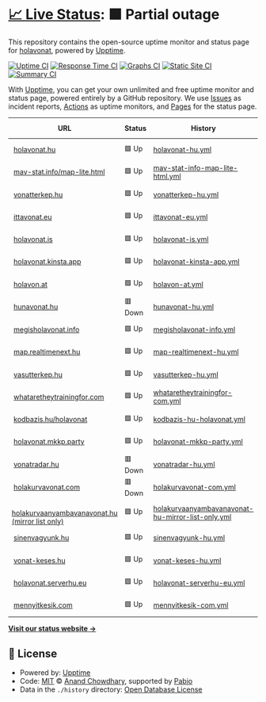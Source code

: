 # [📈 Live Status](https://demo.upptime.js.org): <!--live status--> **🟧 Partial outage**

This repository contains the open-source uptime monitor and status page for [holavonat](https://demo.upptime.js.org), powered by [Upptime](https://github.com/upptime/upptime).

[![Uptime CI](https://github.com/holavonat/instances/workflows/Uptime%20CI/badge.svg)](https://github.com/holavonat/instances/actions?query=workflow%3A%22Uptime+CI%22)
[![Response Time CI](https://github.com/holavonat/instances/workflows/Response%20Time%20CI/badge.svg)](https://github.com/holavonat/instances/actions?query=workflow%3A%22Response+Time+CI%22)
[![Graphs CI](https://github.com/holavonat/instances/workflows/Graphs%20CI/badge.svg)](https://github.com/holavonat/instances/actions?query=workflow%3A%22Graphs+CI%22)
[![Static Site CI](https://github.com/holavonat/instances/workflows/Static%20Site%20CI/badge.svg)](https://github.com/holavonat/instances/actions?query=workflow%3A%22Static+Site+CI%22)
[![Summary CI](https://github.com/holavonat/instances/workflows/Summary%20CI/badge.svg)](https://github.com/holavonat/instances/actions?query=workflow%3A%22Summary+CI%22)

With [Upptime](https://upptime.js.org), you can get your own unlimited and free uptime monitor and status page, powered entirely by a GitHub repository. We use [Issues](https://github.com/holavonat/instances/issues) as incident reports, [Actions](https://github.com/holavonat/instances/actions) as uptime monitors, and [Pages](https://demo.upptime.js.org) for the status page.

<!--start: status pages-->
<!-- This summary is generated by Upptime (https://github.com/upptime/upptime) -->
<!-- Do not edit this manually, your changes will be overwritten -->
<!-- prettier-ignore -->
| URL | Status | History | Response Time | Uptime |
| --- | ------ | ------- | ------------- | ------ |
| <img alt="" src="https://icons.duckduckgo.com/ip3/holavonat.hu.ico" height="13"> [holavonat.hu](https://holavonat.hu/) | 🟩 Up | [holavonat-hu.yml](https://github.com/holavonat/instances/commits/HEAD/history/holavonat-hu.yml) | <details><summary><img alt="Response time graph" src="./graphs/holavonat-hu/response-time-week.png" height="20"> 338ms</summary><br><a href="https://holavonat.github.io/history/holavonat-hu"><img alt="Response time 310" src="https://img.shields.io/endpoint?url=https%3A%2F%2Fraw.githubusercontent.com%2Fholavonat%2Finstances%2FHEAD%2Fapi%2Fholavonat-hu%2Fresponse-time.json"></a><br><a href="https://holavonat.github.io/history/holavonat-hu"><img alt="24-hour response time 644" src="https://img.shields.io/endpoint?url=https%3A%2F%2Fraw.githubusercontent.com%2Fholavonat%2Finstances%2FHEAD%2Fapi%2Fholavonat-hu%2Fresponse-time-day.json"></a><br><a href="https://holavonat.github.io/history/holavonat-hu"><img alt="7-day response time 338" src="https://img.shields.io/endpoint?url=https%3A%2F%2Fraw.githubusercontent.com%2Fholavonat%2Finstances%2FHEAD%2Fapi%2Fholavonat-hu%2Fresponse-time-week.json"></a><br><a href="https://holavonat.github.io/history/holavonat-hu"><img alt="30-day response time 312" src="https://img.shields.io/endpoint?url=https%3A%2F%2Fraw.githubusercontent.com%2Fholavonat%2Finstances%2FHEAD%2Fapi%2Fholavonat-hu%2Fresponse-time-month.json"></a><br><a href="https://holavonat.github.io/history/holavonat-hu"><img alt="1-year response time 310" src="https://img.shields.io/endpoint?url=https%3A%2F%2Fraw.githubusercontent.com%2Fholavonat%2Finstances%2FHEAD%2Fapi%2Fholavonat-hu%2Fresponse-time-year.json"></a></details> | <details><summary><a href="https://holavonat.github.io/history/holavonat-hu">100.00%</a></summary><a href="https://holavonat.github.io/history/holavonat-hu"><img alt="All-time uptime 99.99%" src="https://img.shields.io/endpoint?url=https%3A%2F%2Fraw.githubusercontent.com%2Fholavonat%2Finstances%2FHEAD%2Fapi%2Fholavonat-hu%2Fuptime.json"></a><br><a href="https://holavonat.github.io/history/holavonat-hu"><img alt="24-hour uptime 100.00%" src="https://img.shields.io/endpoint?url=https%3A%2F%2Fraw.githubusercontent.com%2Fholavonat%2Finstances%2FHEAD%2Fapi%2Fholavonat-hu%2Fuptime-day.json"></a><br><a href="https://holavonat.github.io/history/holavonat-hu"><img alt="7-day uptime 100.00%" src="https://img.shields.io/endpoint?url=https%3A%2F%2Fraw.githubusercontent.com%2Fholavonat%2Finstances%2FHEAD%2Fapi%2Fholavonat-hu%2Fuptime-week.json"></a><br><a href="https://holavonat.github.io/history/holavonat-hu"><img alt="30-day uptime 100.00%" src="https://img.shields.io/endpoint?url=https%3A%2F%2Fraw.githubusercontent.com%2Fholavonat%2Finstances%2FHEAD%2Fapi%2Fholavonat-hu%2Fuptime-month.json"></a><br><a href="https://holavonat.github.io/history/holavonat-hu"><img alt="1-year uptime 99.99%" src="https://img.shields.io/endpoint?url=https%3A%2F%2Fraw.githubusercontent.com%2Fholavonat%2Finstances%2FHEAD%2Fapi%2Fholavonat-hu%2Fuptime-year.json"></a></details>
| <img alt="" src="https://icons.duckduckgo.com/ip3/mav-stat.info.ico" height="13"> [mav-stat.info/map-lite.html](https://mav-stat.info/map-lite.html) | 🟩 Up | [mav-stat-info-map-lite-html.yml](https://github.com/holavonat/instances/commits/HEAD/history/mav-stat-info-map-lite-html.yml) | <details><summary><img alt="Response time graph" src="./graphs/mav-stat-info-map-lite-html/response-time-week.png" height="20"> 889ms</summary><br><a href="https://holavonat.github.io/history/mav-stat-info-map-lite-html"><img alt="Response time 821" src="https://img.shields.io/endpoint?url=https%3A%2F%2Fraw.githubusercontent.com%2Fholavonat%2Finstances%2FHEAD%2Fapi%2Fmav-stat-info-map-lite-html%2Fresponse-time.json"></a><br><a href="https://holavonat.github.io/history/mav-stat-info-map-lite-html"><img alt="24-hour response time 1049" src="https://img.shields.io/endpoint?url=https%3A%2F%2Fraw.githubusercontent.com%2Fholavonat%2Finstances%2FHEAD%2Fapi%2Fmav-stat-info-map-lite-html%2Fresponse-time-day.json"></a><br><a href="https://holavonat.github.io/history/mav-stat-info-map-lite-html"><img alt="7-day response time 889" src="https://img.shields.io/endpoint?url=https%3A%2F%2Fraw.githubusercontent.com%2Fholavonat%2Finstances%2FHEAD%2Fapi%2Fmav-stat-info-map-lite-html%2Fresponse-time-week.json"></a><br><a href="https://holavonat.github.io/history/mav-stat-info-map-lite-html"><img alt="30-day response time 1110" src="https://img.shields.io/endpoint?url=https%3A%2F%2Fraw.githubusercontent.com%2Fholavonat%2Finstances%2FHEAD%2Fapi%2Fmav-stat-info-map-lite-html%2Fresponse-time-month.json"></a><br><a href="https://holavonat.github.io/history/mav-stat-info-map-lite-html"><img alt="1-year response time 821" src="https://img.shields.io/endpoint?url=https%3A%2F%2Fraw.githubusercontent.com%2Fholavonat%2Finstances%2FHEAD%2Fapi%2Fmav-stat-info-map-lite-html%2Fresponse-time-year.json"></a></details> | <details><summary><a href="https://holavonat.github.io/history/mav-stat-info-map-lite-html">100.00%</a></summary><a href="https://holavonat.github.io/history/mav-stat-info-map-lite-html"><img alt="All-time uptime 99.91%" src="https://img.shields.io/endpoint?url=https%3A%2F%2Fraw.githubusercontent.com%2Fholavonat%2Finstances%2FHEAD%2Fapi%2Fmav-stat-info-map-lite-html%2Fuptime.json"></a><br><a href="https://holavonat.github.io/history/mav-stat-info-map-lite-html"><img alt="24-hour uptime 100.00%" src="https://img.shields.io/endpoint?url=https%3A%2F%2Fraw.githubusercontent.com%2Fholavonat%2Finstances%2FHEAD%2Fapi%2Fmav-stat-info-map-lite-html%2Fuptime-day.json"></a><br><a href="https://holavonat.github.io/history/mav-stat-info-map-lite-html"><img alt="7-day uptime 100.00%" src="https://img.shields.io/endpoint?url=https%3A%2F%2Fraw.githubusercontent.com%2Fholavonat%2Finstances%2FHEAD%2Fapi%2Fmav-stat-info-map-lite-html%2Fuptime-week.json"></a><br><a href="https://holavonat.github.io/history/mav-stat-info-map-lite-html"><img alt="30-day uptime 100.00%" src="https://img.shields.io/endpoint?url=https%3A%2F%2Fraw.githubusercontent.com%2Fholavonat%2Finstances%2FHEAD%2Fapi%2Fmav-stat-info-map-lite-html%2Fuptime-month.json"></a><br><a href="https://holavonat.github.io/history/mav-stat-info-map-lite-html"><img alt="1-year uptime 99.91%" src="https://img.shields.io/endpoint?url=https%3A%2F%2Fraw.githubusercontent.com%2Fholavonat%2Finstances%2FHEAD%2Fapi%2Fmav-stat-info-map-lite-html%2Fuptime-year.json"></a></details>
| <img alt="" src="https://icons.duckduckgo.com/ip3/vonatterkep.hu.ico" height="13"> [vonatterkep.hu](https://vonatterkep.hu) | 🟩 Up | [vonatterkep-hu.yml](https://github.com/holavonat/instances/commits/HEAD/history/vonatterkep-hu.yml) | <details><summary><img alt="Response time graph" src="./graphs/vonatterkep-hu/response-time-week.png" height="20"> 318ms</summary><br><a href="https://holavonat.github.io/history/vonatterkep-hu"><img alt="Response time 323" src="https://img.shields.io/endpoint?url=https%3A%2F%2Fraw.githubusercontent.com%2Fholavonat%2Finstances%2FHEAD%2Fapi%2Fvonatterkep-hu%2Fresponse-time.json"></a><br><a href="https://holavonat.github.io/history/vonatterkep-hu"><img alt="24-hour response time 477" src="https://img.shields.io/endpoint?url=https%3A%2F%2Fraw.githubusercontent.com%2Fholavonat%2Finstances%2FHEAD%2Fapi%2Fvonatterkep-hu%2Fresponse-time-day.json"></a><br><a href="https://holavonat.github.io/history/vonatterkep-hu"><img alt="7-day response time 318" src="https://img.shields.io/endpoint?url=https%3A%2F%2Fraw.githubusercontent.com%2Fholavonat%2Finstances%2FHEAD%2Fapi%2Fvonatterkep-hu%2Fresponse-time-week.json"></a><br><a href="https://holavonat.github.io/history/vonatterkep-hu"><img alt="30-day response time 287" src="https://img.shields.io/endpoint?url=https%3A%2F%2Fraw.githubusercontent.com%2Fholavonat%2Finstances%2FHEAD%2Fapi%2Fvonatterkep-hu%2Fresponse-time-month.json"></a><br><a href="https://holavonat.github.io/history/vonatterkep-hu"><img alt="1-year response time 323" src="https://img.shields.io/endpoint?url=https%3A%2F%2Fraw.githubusercontent.com%2Fholavonat%2Finstances%2FHEAD%2Fapi%2Fvonatterkep-hu%2Fresponse-time-year.json"></a></details> | <details><summary><a href="https://holavonat.github.io/history/vonatterkep-hu">100.00%</a></summary><a href="https://holavonat.github.io/history/vonatterkep-hu"><img alt="All-time uptime 100.00%" src="https://img.shields.io/endpoint?url=https%3A%2F%2Fraw.githubusercontent.com%2Fholavonat%2Finstances%2FHEAD%2Fapi%2Fvonatterkep-hu%2Fuptime.json"></a><br><a href="https://holavonat.github.io/history/vonatterkep-hu"><img alt="24-hour uptime 100.00%" src="https://img.shields.io/endpoint?url=https%3A%2F%2Fraw.githubusercontent.com%2Fholavonat%2Finstances%2FHEAD%2Fapi%2Fvonatterkep-hu%2Fuptime-day.json"></a><br><a href="https://holavonat.github.io/history/vonatterkep-hu"><img alt="7-day uptime 100.00%" src="https://img.shields.io/endpoint?url=https%3A%2F%2Fraw.githubusercontent.com%2Fholavonat%2Finstances%2FHEAD%2Fapi%2Fvonatterkep-hu%2Fuptime-week.json"></a><br><a href="https://holavonat.github.io/history/vonatterkep-hu"><img alt="30-day uptime 100.00%" src="https://img.shields.io/endpoint?url=https%3A%2F%2Fraw.githubusercontent.com%2Fholavonat%2Finstances%2FHEAD%2Fapi%2Fvonatterkep-hu%2Fuptime-month.json"></a><br><a href="https://holavonat.github.io/history/vonatterkep-hu"><img alt="1-year uptime 100.00%" src="https://img.shields.io/endpoint?url=https%3A%2F%2Fraw.githubusercontent.com%2Fholavonat%2Finstances%2FHEAD%2Fapi%2Fvonatterkep-hu%2Fuptime-year.json"></a></details>
| <img alt="" src="https://icons.duckduckgo.com/ip3/ittavonat.eu.ico" height="13"> [ittavonat.eu](https://ittavonat.eu) | 🟩 Up | [ittavonat-eu.yml](https://github.com/holavonat/instances/commits/HEAD/history/ittavonat-eu.yml) | <details><summary><img alt="Response time graph" src="./graphs/ittavonat-eu/response-time-week.png" height="20"> 316ms</summary><br><a href="https://holavonat.github.io/history/ittavonat-eu"><img alt="Response time 195" src="https://img.shields.io/endpoint?url=https%3A%2F%2Fraw.githubusercontent.com%2Fholavonat%2Finstances%2FHEAD%2Fapi%2Fittavonat-eu%2Fresponse-time.json"></a><br><a href="https://holavonat.github.io/history/ittavonat-eu"><img alt="24-hour response time 330" src="https://img.shields.io/endpoint?url=https%3A%2F%2Fraw.githubusercontent.com%2Fholavonat%2Finstances%2FHEAD%2Fapi%2Fittavonat-eu%2Fresponse-time-day.json"></a><br><a href="https://holavonat.github.io/history/ittavonat-eu"><img alt="7-day response time 316" src="https://img.shields.io/endpoint?url=https%3A%2F%2Fraw.githubusercontent.com%2Fholavonat%2Finstances%2FHEAD%2Fapi%2Fittavonat-eu%2Fresponse-time-week.json"></a><br><a href="https://holavonat.github.io/history/ittavonat-eu"><img alt="30-day response time 279" src="https://img.shields.io/endpoint?url=https%3A%2F%2Fraw.githubusercontent.com%2Fholavonat%2Finstances%2FHEAD%2Fapi%2Fittavonat-eu%2Fresponse-time-month.json"></a><br><a href="https://holavonat.github.io/history/ittavonat-eu"><img alt="1-year response time 195" src="https://img.shields.io/endpoint?url=https%3A%2F%2Fraw.githubusercontent.com%2Fholavonat%2Finstances%2FHEAD%2Fapi%2Fittavonat-eu%2Fresponse-time-year.json"></a></details> | <details><summary><a href="https://holavonat.github.io/history/ittavonat-eu">100.00%</a></summary><a href="https://holavonat.github.io/history/ittavonat-eu"><img alt="All-time uptime 100.00%" src="https://img.shields.io/endpoint?url=https%3A%2F%2Fraw.githubusercontent.com%2Fholavonat%2Finstances%2FHEAD%2Fapi%2Fittavonat-eu%2Fuptime.json"></a><br><a href="https://holavonat.github.io/history/ittavonat-eu"><img alt="24-hour uptime 100.00%" src="https://img.shields.io/endpoint?url=https%3A%2F%2Fraw.githubusercontent.com%2Fholavonat%2Finstances%2FHEAD%2Fapi%2Fittavonat-eu%2Fuptime-day.json"></a><br><a href="https://holavonat.github.io/history/ittavonat-eu"><img alt="7-day uptime 100.00%" src="https://img.shields.io/endpoint?url=https%3A%2F%2Fraw.githubusercontent.com%2Fholavonat%2Finstances%2FHEAD%2Fapi%2Fittavonat-eu%2Fuptime-week.json"></a><br><a href="https://holavonat.github.io/history/ittavonat-eu"><img alt="30-day uptime 100.00%" src="https://img.shields.io/endpoint?url=https%3A%2F%2Fraw.githubusercontent.com%2Fholavonat%2Finstances%2FHEAD%2Fapi%2Fittavonat-eu%2Fuptime-month.json"></a><br><a href="https://holavonat.github.io/history/ittavonat-eu"><img alt="1-year uptime 100.00%" src="https://img.shields.io/endpoint?url=https%3A%2F%2Fraw.githubusercontent.com%2Fholavonat%2Finstances%2FHEAD%2Fapi%2Fittavonat-eu%2Fuptime-year.json"></a></details>
| <img alt="" src="https://icons.duckduckgo.com/ip3/holavonat.is.ico" height="13"> [holavonat.is](https://holavonat.is) | 🟩 Up | [holavonat-is.yml](https://github.com/holavonat/instances/commits/HEAD/history/holavonat-is.yml) | <details><summary><img alt="Response time graph" src="./graphs/holavonat-is/response-time-week.png" height="20"> 247ms</summary><br><a href="https://holavonat.github.io/history/holavonat-is"><img alt="Response time 284" src="https://img.shields.io/endpoint?url=https%3A%2F%2Fraw.githubusercontent.com%2Fholavonat%2Finstances%2FHEAD%2Fapi%2Fholavonat-is%2Fresponse-time.json"></a><br><a href="https://holavonat.github.io/history/holavonat-is"><img alt="24-hour response time 214" src="https://img.shields.io/endpoint?url=https%3A%2F%2Fraw.githubusercontent.com%2Fholavonat%2Finstances%2FHEAD%2Fapi%2Fholavonat-is%2Fresponse-time-day.json"></a><br><a href="https://holavonat.github.io/history/holavonat-is"><img alt="7-day response time 247" src="https://img.shields.io/endpoint?url=https%3A%2F%2Fraw.githubusercontent.com%2Fholavonat%2Finstances%2FHEAD%2Fapi%2Fholavonat-is%2Fresponse-time-week.json"></a><br><a href="https://holavonat.github.io/history/holavonat-is"><img alt="30-day response time 321" src="https://img.shields.io/endpoint?url=https%3A%2F%2Fraw.githubusercontent.com%2Fholavonat%2Finstances%2FHEAD%2Fapi%2Fholavonat-is%2Fresponse-time-month.json"></a><br><a href="https://holavonat.github.io/history/holavonat-is"><img alt="1-year response time 284" src="https://img.shields.io/endpoint?url=https%3A%2F%2Fraw.githubusercontent.com%2Fholavonat%2Finstances%2FHEAD%2Fapi%2Fholavonat-is%2Fresponse-time-year.json"></a></details> | <details><summary><a href="https://holavonat.github.io/history/holavonat-is">100.00%</a></summary><a href="https://holavonat.github.io/history/holavonat-is"><img alt="All-time uptime 100.00%" src="https://img.shields.io/endpoint?url=https%3A%2F%2Fraw.githubusercontent.com%2Fholavonat%2Finstances%2FHEAD%2Fapi%2Fholavonat-is%2Fuptime.json"></a><br><a href="https://holavonat.github.io/history/holavonat-is"><img alt="24-hour uptime 100.00%" src="https://img.shields.io/endpoint?url=https%3A%2F%2Fraw.githubusercontent.com%2Fholavonat%2Finstances%2FHEAD%2Fapi%2Fholavonat-is%2Fuptime-day.json"></a><br><a href="https://holavonat.github.io/history/holavonat-is"><img alt="7-day uptime 100.00%" src="https://img.shields.io/endpoint?url=https%3A%2F%2Fraw.githubusercontent.com%2Fholavonat%2Finstances%2FHEAD%2Fapi%2Fholavonat-is%2Fuptime-week.json"></a><br><a href="https://holavonat.github.io/history/holavonat-is"><img alt="30-day uptime 100.00%" src="https://img.shields.io/endpoint?url=https%3A%2F%2Fraw.githubusercontent.com%2Fholavonat%2Finstances%2FHEAD%2Fapi%2Fholavonat-is%2Fuptime-month.json"></a><br><a href="https://holavonat.github.io/history/holavonat-is"><img alt="1-year uptime 100.00%" src="https://img.shields.io/endpoint?url=https%3A%2F%2Fraw.githubusercontent.com%2Fholavonat%2Finstances%2FHEAD%2Fapi%2Fholavonat-is%2Fuptime-year.json"></a></details>
| <img alt="" src="https://icons.duckduckgo.com/ip3/holavonat.kinsta.app.ico" height="13"> [holavonat.kinsta.app](https://holavonat.kinsta.app) | 🟩 Up | [holavonat-kinsta-app.yml](https://github.com/holavonat/instances/commits/HEAD/history/holavonat-kinsta-app.yml) | <details><summary><img alt="Response time graph" src="./graphs/holavonat-kinsta-app/response-time-week.png" height="20"> 847ms</summary><br><a href="https://holavonat.github.io/history/holavonat-kinsta-app"><img alt="Response time 831" src="https://img.shields.io/endpoint?url=https%3A%2F%2Fraw.githubusercontent.com%2Fholavonat%2Finstances%2FHEAD%2Fapi%2Fholavonat-kinsta-app%2Fresponse-time.json"></a><br><a href="https://holavonat.github.io/history/holavonat-kinsta-app"><img alt="24-hour response time 941" src="https://img.shields.io/endpoint?url=https%3A%2F%2Fraw.githubusercontent.com%2Fholavonat%2Finstances%2FHEAD%2Fapi%2Fholavonat-kinsta-app%2Fresponse-time-day.json"></a><br><a href="https://holavonat.github.io/history/holavonat-kinsta-app"><img alt="7-day response time 847" src="https://img.shields.io/endpoint?url=https%3A%2F%2Fraw.githubusercontent.com%2Fholavonat%2Finstances%2FHEAD%2Fapi%2Fholavonat-kinsta-app%2Fresponse-time-week.json"></a><br><a href="https://holavonat.github.io/history/holavonat-kinsta-app"><img alt="30-day response time 885" src="https://img.shields.io/endpoint?url=https%3A%2F%2Fraw.githubusercontent.com%2Fholavonat%2Finstances%2FHEAD%2Fapi%2Fholavonat-kinsta-app%2Fresponse-time-month.json"></a><br><a href="https://holavonat.github.io/history/holavonat-kinsta-app"><img alt="1-year response time 831" src="https://img.shields.io/endpoint?url=https%3A%2F%2Fraw.githubusercontent.com%2Fholavonat%2Finstances%2FHEAD%2Fapi%2Fholavonat-kinsta-app%2Fresponse-time-year.json"></a></details> | <details><summary><a href="https://holavonat.github.io/history/holavonat-kinsta-app">100.00%</a></summary><a href="https://holavonat.github.io/history/holavonat-kinsta-app"><img alt="All-time uptime 99.98%" src="https://img.shields.io/endpoint?url=https%3A%2F%2Fraw.githubusercontent.com%2Fholavonat%2Finstances%2FHEAD%2Fapi%2Fholavonat-kinsta-app%2Fuptime.json"></a><br><a href="https://holavonat.github.io/history/holavonat-kinsta-app"><img alt="24-hour uptime 100.00%" src="https://img.shields.io/endpoint?url=https%3A%2F%2Fraw.githubusercontent.com%2Fholavonat%2Finstances%2FHEAD%2Fapi%2Fholavonat-kinsta-app%2Fuptime-day.json"></a><br><a href="https://holavonat.github.io/history/holavonat-kinsta-app"><img alt="7-day uptime 100.00%" src="https://img.shields.io/endpoint?url=https%3A%2F%2Fraw.githubusercontent.com%2Fholavonat%2Finstances%2FHEAD%2Fapi%2Fholavonat-kinsta-app%2Fuptime-week.json"></a><br><a href="https://holavonat.github.io/history/holavonat-kinsta-app"><img alt="30-day uptime 100.00%" src="https://img.shields.io/endpoint?url=https%3A%2F%2Fraw.githubusercontent.com%2Fholavonat%2Finstances%2FHEAD%2Fapi%2Fholavonat-kinsta-app%2Fuptime-month.json"></a><br><a href="https://holavonat.github.io/history/holavonat-kinsta-app"><img alt="1-year uptime 99.98%" src="https://img.shields.io/endpoint?url=https%3A%2F%2Fraw.githubusercontent.com%2Fholavonat%2Finstances%2FHEAD%2Fapi%2Fholavonat-kinsta-app%2Fuptime-year.json"></a></details>
| <img alt="" src="https://icons.duckduckgo.com/ip3/holavon.at.ico" height="13"> [holavon.at](https://holavon.at) | 🟩 Up | [holavon-at.yml](https://github.com/holavonat/instances/commits/HEAD/history/holavon-at.yml) | <details><summary><img alt="Response time graph" src="./graphs/holavon-at/response-time-week.png" height="20"> 224ms</summary><br><a href="https://holavonat.github.io/history/holavon-at"><img alt="Response time 388" src="https://img.shields.io/endpoint?url=https%3A%2F%2Fraw.githubusercontent.com%2Fholavonat%2Finstances%2FHEAD%2Fapi%2Fholavon-at%2Fresponse-time.json"></a><br><a href="https://holavonat.github.io/history/holavon-at"><img alt="24-hour response time 218" src="https://img.shields.io/endpoint?url=https%3A%2F%2Fraw.githubusercontent.com%2Fholavonat%2Finstances%2FHEAD%2Fapi%2Fholavon-at%2Fresponse-time-day.json"></a><br><a href="https://holavonat.github.io/history/holavon-at"><img alt="7-day response time 224" src="https://img.shields.io/endpoint?url=https%3A%2F%2Fraw.githubusercontent.com%2Fholavonat%2Finstances%2FHEAD%2Fapi%2Fholavon-at%2Fresponse-time-week.json"></a><br><a href="https://holavonat.github.io/history/holavon-at"><img alt="30-day response time 264" src="https://img.shields.io/endpoint?url=https%3A%2F%2Fraw.githubusercontent.com%2Fholavonat%2Finstances%2FHEAD%2Fapi%2Fholavon-at%2Fresponse-time-month.json"></a><br><a href="https://holavonat.github.io/history/holavon-at"><img alt="1-year response time 388" src="https://img.shields.io/endpoint?url=https%3A%2F%2Fraw.githubusercontent.com%2Fholavonat%2Finstances%2FHEAD%2Fapi%2Fholavon-at%2Fresponse-time-year.json"></a></details> | <details><summary><a href="https://holavonat.github.io/history/holavon-at">100.00%</a></summary><a href="https://holavonat.github.io/history/holavon-at"><img alt="All-time uptime 100.00%" src="https://img.shields.io/endpoint?url=https%3A%2F%2Fraw.githubusercontent.com%2Fholavonat%2Finstances%2FHEAD%2Fapi%2Fholavon-at%2Fuptime.json"></a><br><a href="https://holavonat.github.io/history/holavon-at"><img alt="24-hour uptime 100.00%" src="https://img.shields.io/endpoint?url=https%3A%2F%2Fraw.githubusercontent.com%2Fholavonat%2Finstances%2FHEAD%2Fapi%2Fholavon-at%2Fuptime-day.json"></a><br><a href="https://holavonat.github.io/history/holavon-at"><img alt="7-day uptime 100.00%" src="https://img.shields.io/endpoint?url=https%3A%2F%2Fraw.githubusercontent.com%2Fholavonat%2Finstances%2FHEAD%2Fapi%2Fholavon-at%2Fuptime-week.json"></a><br><a href="https://holavonat.github.io/history/holavon-at"><img alt="30-day uptime 100.00%" src="https://img.shields.io/endpoint?url=https%3A%2F%2Fraw.githubusercontent.com%2Fholavonat%2Finstances%2FHEAD%2Fapi%2Fholavon-at%2Fuptime-month.json"></a><br><a href="https://holavonat.github.io/history/holavon-at"><img alt="1-year uptime 100.00%" src="https://img.shields.io/endpoint?url=https%3A%2F%2Fraw.githubusercontent.com%2Fholavonat%2Finstances%2FHEAD%2Fapi%2Fholavon-at%2Fuptime-year.json"></a></details>
| <img alt="" src="https://icons.duckduckgo.com/ip3/hunavonat.hu.ico" height="13"> [hunavonat.hu](http://hunavonat.hu) | 🟥 Down | [hunavonat-hu.yml](https://github.com/holavonat/instances/commits/HEAD/history/hunavonat-hu.yml) | <details><summary><img alt="Response time graph" src="./graphs/hunavonat-hu/response-time-week.png" height="20"> 0ms</summary><br><a href="https://holavonat.github.io/history/hunavonat-hu"><img alt="Response time 625" src="https://img.shields.io/endpoint?url=https%3A%2F%2Fraw.githubusercontent.com%2Fholavonat%2Finstances%2FHEAD%2Fapi%2Fhunavonat-hu%2Fresponse-time.json"></a><br><a href="https://holavonat.github.io/history/hunavonat-hu"><img alt="24-hour response time 0" src="https://img.shields.io/endpoint?url=https%3A%2F%2Fraw.githubusercontent.com%2Fholavonat%2Finstances%2FHEAD%2Fapi%2Fhunavonat-hu%2Fresponse-time-day.json"></a><br><a href="https://holavonat.github.io/history/hunavonat-hu"><img alt="7-day response time 0" src="https://img.shields.io/endpoint?url=https%3A%2F%2Fraw.githubusercontent.com%2Fholavonat%2Finstances%2FHEAD%2Fapi%2Fhunavonat-hu%2Fresponse-time-week.json"></a><br><a href="https://holavonat.github.io/history/hunavonat-hu"><img alt="30-day response time 0" src="https://img.shields.io/endpoint?url=https%3A%2F%2Fraw.githubusercontent.com%2Fholavonat%2Finstances%2FHEAD%2Fapi%2Fhunavonat-hu%2Fresponse-time-month.json"></a><br><a href="https://holavonat.github.io/history/hunavonat-hu"><img alt="1-year response time 625" src="https://img.shields.io/endpoint?url=https%3A%2F%2Fraw.githubusercontent.com%2Fholavonat%2Finstances%2FHEAD%2Fapi%2Fhunavonat-hu%2Fresponse-time-year.json"></a></details> | <details><summary><a href="https://holavonat.github.io/history/hunavonat-hu">0.00%</a></summary><a href="https://holavonat.github.io/history/hunavonat-hu"><img alt="All-time uptime 39.21%" src="https://img.shields.io/endpoint?url=https%3A%2F%2Fraw.githubusercontent.com%2Fholavonat%2Finstances%2FHEAD%2Fapi%2Fhunavonat-hu%2Fuptime.json"></a><br><a href="https://holavonat.github.io/history/hunavonat-hu"><img alt="24-hour uptime 0.00%" src="https://img.shields.io/endpoint?url=https%3A%2F%2Fraw.githubusercontent.com%2Fholavonat%2Finstances%2FHEAD%2Fapi%2Fhunavonat-hu%2Fuptime-day.json"></a><br><a href="https://holavonat.github.io/history/hunavonat-hu"><img alt="7-day uptime 0.00%" src="https://img.shields.io/endpoint?url=https%3A%2F%2Fraw.githubusercontent.com%2Fholavonat%2Finstances%2FHEAD%2Fapi%2Fhunavonat-hu%2Fuptime-week.json"></a><br><a href="https://holavonat.github.io/history/hunavonat-hu"><img alt="30-day uptime 1.38%" src="https://img.shields.io/endpoint?url=https%3A%2F%2Fraw.githubusercontent.com%2Fholavonat%2Finstances%2FHEAD%2Fapi%2Fhunavonat-hu%2Fuptime-month.json"></a><br><a href="https://holavonat.github.io/history/hunavonat-hu"><img alt="1-year uptime 39.21%" src="https://img.shields.io/endpoint?url=https%3A%2F%2Fraw.githubusercontent.com%2Fholavonat%2Finstances%2FHEAD%2Fapi%2Fhunavonat-hu%2Fuptime-year.json"></a></details>
| <img alt="" src="https://icons.duckduckgo.com/ip3/megisholavonat.info.ico" height="13"> [megisholavonat.info](https://megisholavonat.info) | 🟩 Up | [megisholavonat-info.yml](https://github.com/holavonat/instances/commits/HEAD/history/megisholavonat-info.yml) | <details><summary><img alt="Response time graph" src="./graphs/megisholavonat-info/response-time-week.png" height="20"> 375ms</summary><br><a href="https://holavonat.github.io/history/megisholavonat-info"><img alt="Response time 713" src="https://img.shields.io/endpoint?url=https%3A%2F%2Fraw.githubusercontent.com%2Fholavonat%2Finstances%2FHEAD%2Fapi%2Fmegisholavonat-info%2Fresponse-time.json"></a><br><a href="https://holavonat.github.io/history/megisholavonat-info"><img alt="24-hour response time 449" src="https://img.shields.io/endpoint?url=https%3A%2F%2Fraw.githubusercontent.com%2Fholavonat%2Finstances%2FHEAD%2Fapi%2Fmegisholavonat-info%2Fresponse-time-day.json"></a><br><a href="https://holavonat.github.io/history/megisholavonat-info"><img alt="7-day response time 375" src="https://img.shields.io/endpoint?url=https%3A%2F%2Fraw.githubusercontent.com%2Fholavonat%2Finstances%2FHEAD%2Fapi%2Fmegisholavonat-info%2Fresponse-time-week.json"></a><br><a href="https://holavonat.github.io/history/megisholavonat-info"><img alt="30-day response time 510" src="https://img.shields.io/endpoint?url=https%3A%2F%2Fraw.githubusercontent.com%2Fholavonat%2Finstances%2FHEAD%2Fapi%2Fmegisholavonat-info%2Fresponse-time-month.json"></a><br><a href="https://holavonat.github.io/history/megisholavonat-info"><img alt="1-year response time 713" src="https://img.shields.io/endpoint?url=https%3A%2F%2Fraw.githubusercontent.com%2Fholavonat%2Finstances%2FHEAD%2Fapi%2Fmegisholavonat-info%2Fresponse-time-year.json"></a></details> | <details><summary><a href="https://holavonat.github.io/history/megisholavonat-info">100.00%</a></summary><a href="https://holavonat.github.io/history/megisholavonat-info"><img alt="All-time uptime 98.94%" src="https://img.shields.io/endpoint?url=https%3A%2F%2Fraw.githubusercontent.com%2Fholavonat%2Finstances%2FHEAD%2Fapi%2Fmegisholavonat-info%2Fuptime.json"></a><br><a href="https://holavonat.github.io/history/megisholavonat-info"><img alt="24-hour uptime 100.00%" src="https://img.shields.io/endpoint?url=https%3A%2F%2Fraw.githubusercontent.com%2Fholavonat%2Finstances%2FHEAD%2Fapi%2Fmegisholavonat-info%2Fuptime-day.json"></a><br><a href="https://holavonat.github.io/history/megisholavonat-info"><img alt="7-day uptime 100.00%" src="https://img.shields.io/endpoint?url=https%3A%2F%2Fraw.githubusercontent.com%2Fholavonat%2Finstances%2FHEAD%2Fapi%2Fmegisholavonat-info%2Fuptime-week.json"></a><br><a href="https://holavonat.github.io/history/megisholavonat-info"><img alt="30-day uptime 100.00%" src="https://img.shields.io/endpoint?url=https%3A%2F%2Fraw.githubusercontent.com%2Fholavonat%2Finstances%2FHEAD%2Fapi%2Fmegisholavonat-info%2Fuptime-month.json"></a><br><a href="https://holavonat.github.io/history/megisholavonat-info"><img alt="1-year uptime 98.94%" src="https://img.shields.io/endpoint?url=https%3A%2F%2Fraw.githubusercontent.com%2Fholavonat%2Finstances%2FHEAD%2Fapi%2Fmegisholavonat-info%2Fuptime-year.json"></a></details>
| <img alt="" src="https://icons.duckduckgo.com/ip3/map.realtimenext.hu.ico" height="13"> [map.realtimenext.hu](https://map.realtimenext.hu) | 🟩 Up | [map-realtimenext-hu.yml](https://github.com/holavonat/instances/commits/HEAD/history/map-realtimenext-hu.yml) | <details><summary><img alt="Response time graph" src="./graphs/map-realtimenext-hu/response-time-week.png" height="20"> 914ms</summary><br><a href="https://holavonat.github.io/history/map-realtimenext-hu"><img alt="Response time 874" src="https://img.shields.io/endpoint?url=https%3A%2F%2Fraw.githubusercontent.com%2Fholavonat%2Finstances%2FHEAD%2Fapi%2Fmap-realtimenext-hu%2Fresponse-time.json"></a><br><a href="https://holavonat.github.io/history/map-realtimenext-hu"><img alt="24-hour response time 1202" src="https://img.shields.io/endpoint?url=https%3A%2F%2Fraw.githubusercontent.com%2Fholavonat%2Finstances%2FHEAD%2Fapi%2Fmap-realtimenext-hu%2Fresponse-time-day.json"></a><br><a href="https://holavonat.github.io/history/map-realtimenext-hu"><img alt="7-day response time 914" src="https://img.shields.io/endpoint?url=https%3A%2F%2Fraw.githubusercontent.com%2Fholavonat%2Finstances%2FHEAD%2Fapi%2Fmap-realtimenext-hu%2Fresponse-time-week.json"></a><br><a href="https://holavonat.github.io/history/map-realtimenext-hu"><img alt="30-day response time 925" src="https://img.shields.io/endpoint?url=https%3A%2F%2Fraw.githubusercontent.com%2Fholavonat%2Finstances%2FHEAD%2Fapi%2Fmap-realtimenext-hu%2Fresponse-time-month.json"></a><br><a href="https://holavonat.github.io/history/map-realtimenext-hu"><img alt="1-year response time 874" src="https://img.shields.io/endpoint?url=https%3A%2F%2Fraw.githubusercontent.com%2Fholavonat%2Finstances%2FHEAD%2Fapi%2Fmap-realtimenext-hu%2Fresponse-time-year.json"></a></details> | <details><summary><a href="https://holavonat.github.io/history/map-realtimenext-hu">100.00%</a></summary><a href="https://holavonat.github.io/history/map-realtimenext-hu"><img alt="All-time uptime 99.98%" src="https://img.shields.io/endpoint?url=https%3A%2F%2Fraw.githubusercontent.com%2Fholavonat%2Finstances%2FHEAD%2Fapi%2Fmap-realtimenext-hu%2Fuptime.json"></a><br><a href="https://holavonat.github.io/history/map-realtimenext-hu"><img alt="24-hour uptime 100.00%" src="https://img.shields.io/endpoint?url=https%3A%2F%2Fraw.githubusercontent.com%2Fholavonat%2Finstances%2FHEAD%2Fapi%2Fmap-realtimenext-hu%2Fuptime-day.json"></a><br><a href="https://holavonat.github.io/history/map-realtimenext-hu"><img alt="7-day uptime 100.00%" src="https://img.shields.io/endpoint?url=https%3A%2F%2Fraw.githubusercontent.com%2Fholavonat%2Finstances%2FHEAD%2Fapi%2Fmap-realtimenext-hu%2Fuptime-week.json"></a><br><a href="https://holavonat.github.io/history/map-realtimenext-hu"><img alt="30-day uptime 100.00%" src="https://img.shields.io/endpoint?url=https%3A%2F%2Fraw.githubusercontent.com%2Fholavonat%2Finstances%2FHEAD%2Fapi%2Fmap-realtimenext-hu%2Fuptime-month.json"></a><br><a href="https://holavonat.github.io/history/map-realtimenext-hu"><img alt="1-year uptime 99.98%" src="https://img.shields.io/endpoint?url=https%3A%2F%2Fraw.githubusercontent.com%2Fholavonat%2Finstances%2FHEAD%2Fapi%2Fmap-realtimenext-hu%2Fuptime-year.json"></a></details>
| <img alt="" src="https://icons.duckduckgo.com/ip3/vasutterkep.hu.ico" height="13"> [vasutterkep.hu](https://vasutterkep.hu) | 🟩 Up | [vasutterkep-hu.yml](https://github.com/holavonat/instances/commits/HEAD/history/vasutterkep-hu.yml) | <details><summary><img alt="Response time graph" src="./graphs/vasutterkep-hu/response-time-week.png" height="20"> 4115ms</summary><br><a href="https://holavonat.github.io/history/vasutterkep-hu"><img alt="Response time 1544" src="https://img.shields.io/endpoint?url=https%3A%2F%2Fraw.githubusercontent.com%2Fholavonat%2Finstances%2FHEAD%2Fapi%2Fvasutterkep-hu%2Fresponse-time.json"></a><br><a href="https://holavonat.github.io/history/vasutterkep-hu"><img alt="24-hour response time 599" src="https://img.shields.io/endpoint?url=https%3A%2F%2Fraw.githubusercontent.com%2Fholavonat%2Finstances%2FHEAD%2Fapi%2Fvasutterkep-hu%2Fresponse-time-day.json"></a><br><a href="https://holavonat.github.io/history/vasutterkep-hu"><img alt="7-day response time 4115" src="https://img.shields.io/endpoint?url=https%3A%2F%2Fraw.githubusercontent.com%2Fholavonat%2Finstances%2FHEAD%2Fapi%2Fvasutterkep-hu%2Fresponse-time-week.json"></a><br><a href="https://holavonat.github.io/history/vasutterkep-hu"><img alt="30-day response time 4069" src="https://img.shields.io/endpoint?url=https%3A%2F%2Fraw.githubusercontent.com%2Fholavonat%2Finstances%2FHEAD%2Fapi%2Fvasutterkep-hu%2Fresponse-time-month.json"></a><br><a href="https://holavonat.github.io/history/vasutterkep-hu"><img alt="1-year response time 1544" src="https://img.shields.io/endpoint?url=https%3A%2F%2Fraw.githubusercontent.com%2Fholavonat%2Finstances%2FHEAD%2Fapi%2Fvasutterkep-hu%2Fresponse-time-year.json"></a></details> | <details><summary><a href="https://holavonat.github.io/history/vasutterkep-hu">78.54%</a></summary><a href="https://holavonat.github.io/history/vasutterkep-hu"><img alt="All-time uptime 86.24%" src="https://img.shields.io/endpoint?url=https%3A%2F%2Fraw.githubusercontent.com%2Fholavonat%2Finstances%2FHEAD%2Fapi%2Fvasutterkep-hu%2Fuptime.json"></a><br><a href="https://holavonat.github.io/history/vasutterkep-hu"><img alt="24-hour uptime 100.00%" src="https://img.shields.io/endpoint?url=https%3A%2F%2Fraw.githubusercontent.com%2Fholavonat%2Finstances%2FHEAD%2Fapi%2Fvasutterkep-hu%2Fuptime-day.json"></a><br><a href="https://holavonat.github.io/history/vasutterkep-hu"><img alt="7-day uptime 78.54%" src="https://img.shields.io/endpoint?url=https%3A%2F%2Fraw.githubusercontent.com%2Fholavonat%2Finstances%2FHEAD%2Fapi%2Fvasutterkep-hu%2Fuptime-week.json"></a><br><a href="https://holavonat.github.io/history/vasutterkep-hu"><img alt="30-day uptime 63.75%" src="https://img.shields.io/endpoint?url=https%3A%2F%2Fraw.githubusercontent.com%2Fholavonat%2Finstances%2FHEAD%2Fapi%2Fvasutterkep-hu%2Fuptime-month.json"></a><br><a href="https://holavonat.github.io/history/vasutterkep-hu"><img alt="1-year uptime 86.24%" src="https://img.shields.io/endpoint?url=https%3A%2F%2Fraw.githubusercontent.com%2Fholavonat%2Finstances%2FHEAD%2Fapi%2Fvasutterkep-hu%2Fuptime-year.json"></a></details>
| <img alt="" src="https://icons.duckduckgo.com/ip3/whataretheytrainingfor.com.ico" height="13"> [whataretheytrainingfor.com](https://whataretheytrainingfor.com/) | 🟩 Up | [whataretheytrainingfor-com.yml](https://github.com/holavonat/instances/commits/HEAD/history/whataretheytrainingfor-com.yml) | <details><summary><img alt="Response time graph" src="./graphs/whataretheytrainingfor-com/response-time-week.png" height="20"> 615ms</summary><br><a href="https://holavonat.github.io/history/whataretheytrainingfor-com"><img alt="Response time 626" src="https://img.shields.io/endpoint?url=https%3A%2F%2Fraw.githubusercontent.com%2Fholavonat%2Finstances%2FHEAD%2Fapi%2Fwhataretheytrainingfor-com%2Fresponse-time.json"></a><br><a href="https://holavonat.github.io/history/whataretheytrainingfor-com"><img alt="24-hour response time 669" src="https://img.shields.io/endpoint?url=https%3A%2F%2Fraw.githubusercontent.com%2Fholavonat%2Finstances%2FHEAD%2Fapi%2Fwhataretheytrainingfor-com%2Fresponse-time-day.json"></a><br><a href="https://holavonat.github.io/history/whataretheytrainingfor-com"><img alt="7-day response time 615" src="https://img.shields.io/endpoint?url=https%3A%2F%2Fraw.githubusercontent.com%2Fholavonat%2Finstances%2FHEAD%2Fapi%2Fwhataretheytrainingfor-com%2Fresponse-time-week.json"></a><br><a href="https://holavonat.github.io/history/whataretheytrainingfor-com"><img alt="30-day response time 634" src="https://img.shields.io/endpoint?url=https%3A%2F%2Fraw.githubusercontent.com%2Fholavonat%2Finstances%2FHEAD%2Fapi%2Fwhataretheytrainingfor-com%2Fresponse-time-month.json"></a><br><a href="https://holavonat.github.io/history/whataretheytrainingfor-com"><img alt="1-year response time 626" src="https://img.shields.io/endpoint?url=https%3A%2F%2Fraw.githubusercontent.com%2Fholavonat%2Finstances%2FHEAD%2Fapi%2Fwhataretheytrainingfor-com%2Fresponse-time-year.json"></a></details> | <details><summary><a href="https://holavonat.github.io/history/whataretheytrainingfor-com">100.00%</a></summary><a href="https://holavonat.github.io/history/whataretheytrainingfor-com"><img alt="All-time uptime 99.08%" src="https://img.shields.io/endpoint?url=https%3A%2F%2Fraw.githubusercontent.com%2Fholavonat%2Finstances%2FHEAD%2Fapi%2Fwhataretheytrainingfor-com%2Fuptime.json"></a><br><a href="https://holavonat.github.io/history/whataretheytrainingfor-com"><img alt="24-hour uptime 100.00%" src="https://img.shields.io/endpoint?url=https%3A%2F%2Fraw.githubusercontent.com%2Fholavonat%2Finstances%2FHEAD%2Fapi%2Fwhataretheytrainingfor-com%2Fuptime-day.json"></a><br><a href="https://holavonat.github.io/history/whataretheytrainingfor-com"><img alt="7-day uptime 100.00%" src="https://img.shields.io/endpoint?url=https%3A%2F%2Fraw.githubusercontent.com%2Fholavonat%2Finstances%2FHEAD%2Fapi%2Fwhataretheytrainingfor-com%2Fuptime-week.json"></a><br><a href="https://holavonat.github.io/history/whataretheytrainingfor-com"><img alt="30-day uptime 99.97%" src="https://img.shields.io/endpoint?url=https%3A%2F%2Fraw.githubusercontent.com%2Fholavonat%2Finstances%2FHEAD%2Fapi%2Fwhataretheytrainingfor-com%2Fuptime-month.json"></a><br><a href="https://holavonat.github.io/history/whataretheytrainingfor-com"><img alt="1-year uptime 99.08%" src="https://img.shields.io/endpoint?url=https%3A%2F%2Fraw.githubusercontent.com%2Fholavonat%2Finstances%2FHEAD%2Fapi%2Fwhataretheytrainingfor-com%2Fuptime-year.json"></a></details>
| <img alt="" src="https://icons.duckduckgo.com/ip3/kodbazis.hu.ico" height="13"> [kodbazis.hu/holavonat](https://kodbazis.hu/holavonat) | 🟩 Up | [kodbazis-hu-holavonat.yml](https://github.com/holavonat/instances/commits/HEAD/history/kodbazis-hu-holavonat.yml) | <details><summary><img alt="Response time graph" src="./graphs/kodbazis-hu-holavonat/response-time-week.png" height="20"> 1127ms</summary><br><a href="https://holavonat.github.io/history/kodbazis-hu-holavonat"><img alt="Response time 1066" src="https://img.shields.io/endpoint?url=https%3A%2F%2Fraw.githubusercontent.com%2Fholavonat%2Finstances%2FHEAD%2Fapi%2Fkodbazis-hu-holavonat%2Fresponse-time.json"></a><br><a href="https://holavonat.github.io/history/kodbazis-hu-holavonat"><img alt="24-hour response time 1255" src="https://img.shields.io/endpoint?url=https%3A%2F%2Fraw.githubusercontent.com%2Fholavonat%2Finstances%2FHEAD%2Fapi%2Fkodbazis-hu-holavonat%2Fresponse-time-day.json"></a><br><a href="https://holavonat.github.io/history/kodbazis-hu-holavonat"><img alt="7-day response time 1127" src="https://img.shields.io/endpoint?url=https%3A%2F%2Fraw.githubusercontent.com%2Fholavonat%2Finstances%2FHEAD%2Fapi%2Fkodbazis-hu-holavonat%2Fresponse-time-week.json"></a><br><a href="https://holavonat.github.io/history/kodbazis-hu-holavonat"><img alt="30-day response time 1089" src="https://img.shields.io/endpoint?url=https%3A%2F%2Fraw.githubusercontent.com%2Fholavonat%2Finstances%2FHEAD%2Fapi%2Fkodbazis-hu-holavonat%2Fresponse-time-month.json"></a><br><a href="https://holavonat.github.io/history/kodbazis-hu-holavonat"><img alt="1-year response time 1066" src="https://img.shields.io/endpoint?url=https%3A%2F%2Fraw.githubusercontent.com%2Fholavonat%2Finstances%2FHEAD%2Fapi%2Fkodbazis-hu-holavonat%2Fresponse-time-year.json"></a></details> | <details><summary><a href="https://holavonat.github.io/history/kodbazis-hu-holavonat">98.12%</a></summary><a href="https://holavonat.github.io/history/kodbazis-hu-holavonat"><img alt="All-time uptime 98.35%" src="https://img.shields.io/endpoint?url=https%3A%2F%2Fraw.githubusercontent.com%2Fholavonat%2Finstances%2FHEAD%2Fapi%2Fkodbazis-hu-holavonat%2Fuptime.json"></a><br><a href="https://holavonat.github.io/history/kodbazis-hu-holavonat"><img alt="24-hour uptime 97.59%" src="https://img.shields.io/endpoint?url=https%3A%2F%2Fraw.githubusercontent.com%2Fholavonat%2Finstances%2FHEAD%2Fapi%2Fkodbazis-hu-holavonat%2Fuptime-day.json"></a><br><a href="https://holavonat.github.io/history/kodbazis-hu-holavonat"><img alt="7-day uptime 98.12%" src="https://img.shields.io/endpoint?url=https%3A%2F%2Fraw.githubusercontent.com%2Fholavonat%2Finstances%2FHEAD%2Fapi%2Fkodbazis-hu-holavonat%2Fuptime-week.json"></a><br><a href="https://holavonat.github.io/history/kodbazis-hu-holavonat"><img alt="30-day uptime 98.86%" src="https://img.shields.io/endpoint?url=https%3A%2F%2Fraw.githubusercontent.com%2Fholavonat%2Finstances%2FHEAD%2Fapi%2Fkodbazis-hu-holavonat%2Fuptime-month.json"></a><br><a href="https://holavonat.github.io/history/kodbazis-hu-holavonat"><img alt="1-year uptime 98.35%" src="https://img.shields.io/endpoint?url=https%3A%2F%2Fraw.githubusercontent.com%2Fholavonat%2Finstances%2FHEAD%2Fapi%2Fkodbazis-hu-holavonat%2Fuptime-year.json"></a></details>
| <img alt="" src="https://icons.duckduckgo.com/ip3/holavonat.mkkp.party.ico" height="13"> [holavonat.mkkp.party](https://holavonat.mkkp.party/) | 🟩 Up | [holavonat-mkkp-party.yml](https://github.com/holavonat/instances/commits/HEAD/history/holavonat-mkkp-party.yml) | <details><summary><img alt="Response time graph" src="./graphs/holavonat-mkkp-party/response-time-week.png" height="20"> 661ms</summary><br><a href="https://holavonat.github.io/history/holavonat-mkkp-party"><img alt="Response time 721" src="https://img.shields.io/endpoint?url=https%3A%2F%2Fraw.githubusercontent.com%2Fholavonat%2Finstances%2FHEAD%2Fapi%2Fholavonat-mkkp-party%2Fresponse-time.json"></a><br><a href="https://holavonat.github.io/history/holavonat-mkkp-party"><img alt="24-hour response time 703" src="https://img.shields.io/endpoint?url=https%3A%2F%2Fraw.githubusercontent.com%2Fholavonat%2Finstances%2FHEAD%2Fapi%2Fholavonat-mkkp-party%2Fresponse-time-day.json"></a><br><a href="https://holavonat.github.io/history/holavonat-mkkp-party"><img alt="7-day response time 661" src="https://img.shields.io/endpoint?url=https%3A%2F%2Fraw.githubusercontent.com%2Fholavonat%2Finstances%2FHEAD%2Fapi%2Fholavonat-mkkp-party%2Fresponse-time-week.json"></a><br><a href="https://holavonat.github.io/history/holavonat-mkkp-party"><img alt="30-day response time 750" src="https://img.shields.io/endpoint?url=https%3A%2F%2Fraw.githubusercontent.com%2Fholavonat%2Finstances%2FHEAD%2Fapi%2Fholavonat-mkkp-party%2Fresponse-time-month.json"></a><br><a href="https://holavonat.github.io/history/holavonat-mkkp-party"><img alt="1-year response time 721" src="https://img.shields.io/endpoint?url=https%3A%2F%2Fraw.githubusercontent.com%2Fholavonat%2Finstances%2FHEAD%2Fapi%2Fholavonat-mkkp-party%2Fresponse-time-year.json"></a></details> | <details><summary><a href="https://holavonat.github.io/history/holavonat-mkkp-party">100.00%</a></summary><a href="https://holavonat.github.io/history/holavonat-mkkp-party"><img alt="All-time uptime 99.98%" src="https://img.shields.io/endpoint?url=https%3A%2F%2Fraw.githubusercontent.com%2Fholavonat%2Finstances%2FHEAD%2Fapi%2Fholavonat-mkkp-party%2Fuptime.json"></a><br><a href="https://holavonat.github.io/history/holavonat-mkkp-party"><img alt="24-hour uptime 100.00%" src="https://img.shields.io/endpoint?url=https%3A%2F%2Fraw.githubusercontent.com%2Fholavonat%2Finstances%2FHEAD%2Fapi%2Fholavonat-mkkp-party%2Fuptime-day.json"></a><br><a href="https://holavonat.github.io/history/holavonat-mkkp-party"><img alt="7-day uptime 100.00%" src="https://img.shields.io/endpoint?url=https%3A%2F%2Fraw.githubusercontent.com%2Fholavonat%2Finstances%2FHEAD%2Fapi%2Fholavonat-mkkp-party%2Fuptime-week.json"></a><br><a href="https://holavonat.github.io/history/holavonat-mkkp-party"><img alt="30-day uptime 99.93%" src="https://img.shields.io/endpoint?url=https%3A%2F%2Fraw.githubusercontent.com%2Fholavonat%2Finstances%2FHEAD%2Fapi%2Fholavonat-mkkp-party%2Fuptime-month.json"></a><br><a href="https://holavonat.github.io/history/holavonat-mkkp-party"><img alt="1-year uptime 99.98%" src="https://img.shields.io/endpoint?url=https%3A%2F%2Fraw.githubusercontent.com%2Fholavonat%2Finstances%2FHEAD%2Fapi%2Fholavonat-mkkp-party%2Fuptime-year.json"></a></details>
| <img alt="" src="https://icons.duckduckgo.com/ip3/vonatradar.hu.ico" height="13"> [vonatradar.hu](https://vonatradar.hu) | 🟥 Down | [vonatradar-hu.yml](https://github.com/holavonat/instances/commits/HEAD/history/vonatradar-hu.yml) | <details><summary><img alt="Response time graph" src="./graphs/vonatradar-hu/response-time-week.png" height="20"> 203ms</summary><br><a href="https://holavonat.github.io/history/vonatradar-hu"><img alt="Response time 890" src="https://img.shields.io/endpoint?url=https%3A%2F%2Fraw.githubusercontent.com%2Fholavonat%2Finstances%2FHEAD%2Fapi%2Fvonatradar-hu%2Fresponse-time.json"></a><br><a href="https://holavonat.github.io/history/vonatradar-hu"><img alt="24-hour response time 244" src="https://img.shields.io/endpoint?url=https%3A%2F%2Fraw.githubusercontent.com%2Fholavonat%2Finstances%2FHEAD%2Fapi%2Fvonatradar-hu%2Fresponse-time-day.json"></a><br><a href="https://holavonat.github.io/history/vonatradar-hu"><img alt="7-day response time 203" src="https://img.shields.io/endpoint?url=https%3A%2F%2Fraw.githubusercontent.com%2Fholavonat%2Finstances%2FHEAD%2Fapi%2Fvonatradar-hu%2Fresponse-time-week.json"></a><br><a href="https://holavonat.github.io/history/vonatradar-hu"><img alt="30-day response time 262" src="https://img.shields.io/endpoint?url=https%3A%2F%2Fraw.githubusercontent.com%2Fholavonat%2Finstances%2FHEAD%2Fapi%2Fvonatradar-hu%2Fresponse-time-month.json"></a><br><a href="https://holavonat.github.io/history/vonatradar-hu"><img alt="1-year response time 890" src="https://img.shields.io/endpoint?url=https%3A%2F%2Fraw.githubusercontent.com%2Fholavonat%2Finstances%2FHEAD%2Fapi%2Fvonatradar-hu%2Fresponse-time-year.json"></a></details> | <details><summary><a href="https://holavonat.github.io/history/vonatradar-hu">0.00%</a></summary><a href="https://holavonat.github.io/history/vonatradar-hu"><img alt="All-time uptime 59.97%" src="https://img.shields.io/endpoint?url=https%3A%2F%2Fraw.githubusercontent.com%2Fholavonat%2Finstances%2FHEAD%2Fapi%2Fvonatradar-hu%2Fuptime.json"></a><br><a href="https://holavonat.github.io/history/vonatradar-hu"><img alt="24-hour uptime 0.00%" src="https://img.shields.io/endpoint?url=https%3A%2F%2Fraw.githubusercontent.com%2Fholavonat%2Finstances%2FHEAD%2Fapi%2Fvonatradar-hu%2Fuptime-day.json"></a><br><a href="https://holavonat.github.io/history/vonatradar-hu"><img alt="7-day uptime 0.00%" src="https://img.shields.io/endpoint?url=https%3A%2F%2Fraw.githubusercontent.com%2Fholavonat%2Finstances%2FHEAD%2Fapi%2Fvonatradar-hu%2Fuptime-week.json"></a><br><a href="https://holavonat.github.io/history/vonatradar-hu"><img alt="30-day uptime 1.38%" src="https://img.shields.io/endpoint?url=https%3A%2F%2Fraw.githubusercontent.com%2Fholavonat%2Finstances%2FHEAD%2Fapi%2Fvonatradar-hu%2Fuptime-month.json"></a><br><a href="https://holavonat.github.io/history/vonatradar-hu"><img alt="1-year uptime 59.97%" src="https://img.shields.io/endpoint?url=https%3A%2F%2Fraw.githubusercontent.com%2Fholavonat%2Finstances%2FHEAD%2Fapi%2Fvonatradar-hu%2Fuptime-year.json"></a></details>
| <img alt="" src="https://icons.duckduckgo.com/ip3/holakurvavonat.com.ico" height="13"> [holakurvavonat.com](https://holakurvavonat.com) | 🟥 Down | [holakurvavonat-com.yml](https://github.com/holavonat/instances/commits/HEAD/history/holakurvavonat-com.yml) | <details><summary><img alt="Response time graph" src="./graphs/holakurvavonat-com/response-time-week.png" height="20"> 0ms</summary><br><a href="https://holavonat.github.io/history/holakurvavonat-com"><img alt="Response time 204" src="https://img.shields.io/endpoint?url=https%3A%2F%2Fraw.githubusercontent.com%2Fholavonat%2Finstances%2FHEAD%2Fapi%2Fholakurvavonat-com%2Fresponse-time.json"></a><br><a href="https://holavonat.github.io/history/holakurvavonat-com"><img alt="24-hour response time 0" src="https://img.shields.io/endpoint?url=https%3A%2F%2Fraw.githubusercontent.com%2Fholavonat%2Finstances%2FHEAD%2Fapi%2Fholakurvavonat-com%2Fresponse-time-day.json"></a><br><a href="https://holavonat.github.io/history/holakurvavonat-com"><img alt="7-day response time 0" src="https://img.shields.io/endpoint?url=https%3A%2F%2Fraw.githubusercontent.com%2Fholavonat%2Finstances%2FHEAD%2Fapi%2Fholakurvavonat-com%2Fresponse-time-week.json"></a><br><a href="https://holavonat.github.io/history/holakurvavonat-com"><img alt="30-day response time 187" src="https://img.shields.io/endpoint?url=https%3A%2F%2Fraw.githubusercontent.com%2Fholavonat%2Finstances%2FHEAD%2Fapi%2Fholakurvavonat-com%2Fresponse-time-month.json"></a><br><a href="https://holavonat.github.io/history/holakurvavonat-com"><img alt="1-year response time 204" src="https://img.shields.io/endpoint?url=https%3A%2F%2Fraw.githubusercontent.com%2Fholavonat%2Finstances%2FHEAD%2Fapi%2Fholakurvavonat-com%2Fresponse-time-year.json"></a></details> | <details><summary><a href="https://holavonat.github.io/history/holakurvavonat-com">0.00%</a></summary><a href="https://holavonat.github.io/history/holakurvavonat-com"><img alt="All-time uptime 55.99%" src="https://img.shields.io/endpoint?url=https%3A%2F%2Fraw.githubusercontent.com%2Fholavonat%2Finstances%2FHEAD%2Fapi%2Fholakurvavonat-com%2Fuptime.json"></a><br><a href="https://holavonat.github.io/history/holakurvavonat-com"><img alt="24-hour uptime 0.00%" src="https://img.shields.io/endpoint?url=https%3A%2F%2Fraw.githubusercontent.com%2Fholavonat%2Finstances%2FHEAD%2Fapi%2Fholakurvavonat-com%2Fuptime-day.json"></a><br><a href="https://holavonat.github.io/history/holakurvavonat-com"><img alt="7-day uptime 0.00%" src="https://img.shields.io/endpoint?url=https%3A%2F%2Fraw.githubusercontent.com%2Fholavonat%2Finstances%2FHEAD%2Fapi%2Fholakurvavonat-com%2Fuptime-week.json"></a><br><a href="https://holavonat.github.io/history/holakurvavonat-com"><img alt="30-day uptime 1.38%" src="https://img.shields.io/endpoint?url=https%3A%2F%2Fraw.githubusercontent.com%2Fholavonat%2Finstances%2FHEAD%2Fapi%2Fholakurvavonat-com%2Fuptime-month.json"></a><br><a href="https://holavonat.github.io/history/holakurvavonat-com"><img alt="1-year uptime 55.99%" src="https://img.shields.io/endpoint?url=https%3A%2F%2Fraw.githubusercontent.com%2Fholavonat%2Finstances%2FHEAD%2Fapi%2Fholakurvavonat-com%2Fuptime-year.json"></a></details>
| <img alt="" src="https://icons.duckduckgo.com/ip3/holakurvaanyambavanavonat.hu.ico" height="13"> [holakurvaanyambavanavonat.hu (mirror list only)](http://holakurvaanyambavanavonat.hu) | 🟩 Up | [holakurvaanyambavanavonat-hu-mirror-list-only.yml](https://github.com/holavonat/instances/commits/HEAD/history/holakurvaanyambavanavonat-hu-mirror-list-only.yml) | <details><summary><img alt="Response time graph" src="./graphs/holakurvaanyambavanavonat-hu-mirror-list-only/response-time-week.png" height="20"> 1649ms</summary><br><a href="https://holavonat.github.io/history/holakurvaanyambavanavonat-hu-mirror-list-only"><img alt="Response time 1685" src="https://img.shields.io/endpoint?url=https%3A%2F%2Fraw.githubusercontent.com%2Fholavonat%2Finstances%2FHEAD%2Fapi%2Fholakurvaanyambavanavonat-hu-mirror-list-only%2Fresponse-time.json"></a><br><a href="https://holavonat.github.io/history/holakurvaanyambavanavonat-hu-mirror-list-only"><img alt="24-hour response time 2026" src="https://img.shields.io/endpoint?url=https%3A%2F%2Fraw.githubusercontent.com%2Fholavonat%2Finstances%2FHEAD%2Fapi%2Fholakurvaanyambavanavonat-hu-mirror-list-only%2Fresponse-time-day.json"></a><br><a href="https://holavonat.github.io/history/holakurvaanyambavanavonat-hu-mirror-list-only"><img alt="7-day response time 1649" src="https://img.shields.io/endpoint?url=https%3A%2F%2Fraw.githubusercontent.com%2Fholavonat%2Finstances%2FHEAD%2Fapi%2Fholakurvaanyambavanavonat-hu-mirror-list-only%2Fresponse-time-week.json"></a><br><a href="https://holavonat.github.io/history/holakurvaanyambavanavonat-hu-mirror-list-only"><img alt="30-day response time 1623" src="https://img.shields.io/endpoint?url=https%3A%2F%2Fraw.githubusercontent.com%2Fholavonat%2Finstances%2FHEAD%2Fapi%2Fholakurvaanyambavanavonat-hu-mirror-list-only%2Fresponse-time-month.json"></a><br><a href="https://holavonat.github.io/history/holakurvaanyambavanavonat-hu-mirror-list-only"><img alt="1-year response time 1685" src="https://img.shields.io/endpoint?url=https%3A%2F%2Fraw.githubusercontent.com%2Fholavonat%2Finstances%2FHEAD%2Fapi%2Fholakurvaanyambavanavonat-hu-mirror-list-only%2Fresponse-time-year.json"></a></details> | <details><summary><a href="https://holavonat.github.io/history/holakurvaanyambavanavonat-hu-mirror-list-only">98.12%</a></summary><a href="https://holavonat.github.io/history/holakurvaanyambavanavonat-hu-mirror-list-only"><img alt="All-time uptime 98.03%" src="https://img.shields.io/endpoint?url=https%3A%2F%2Fraw.githubusercontent.com%2Fholavonat%2Finstances%2FHEAD%2Fapi%2Fholakurvaanyambavanavonat-hu-mirror-list-only%2Fuptime.json"></a><br><a href="https://holavonat.github.io/history/holakurvaanyambavanavonat-hu-mirror-list-only"><img alt="24-hour uptime 97.59%" src="https://img.shields.io/endpoint?url=https%3A%2F%2Fraw.githubusercontent.com%2Fholavonat%2Finstances%2FHEAD%2Fapi%2Fholakurvaanyambavanavonat-hu-mirror-list-only%2Fuptime-day.json"></a><br><a href="https://holavonat.github.io/history/holakurvaanyambavanavonat-hu-mirror-list-only"><img alt="7-day uptime 98.12%" src="https://img.shields.io/endpoint?url=https%3A%2F%2Fraw.githubusercontent.com%2Fholavonat%2Finstances%2FHEAD%2Fapi%2Fholakurvaanyambavanavonat-hu-mirror-list-only%2Fuptime-week.json"></a><br><a href="https://holavonat.github.io/history/holakurvaanyambavanavonat-hu-mirror-list-only"><img alt="30-day uptime 98.81%" src="https://img.shields.io/endpoint?url=https%3A%2F%2Fraw.githubusercontent.com%2Fholavonat%2Finstances%2FHEAD%2Fapi%2Fholakurvaanyambavanavonat-hu-mirror-list-only%2Fuptime-month.json"></a><br><a href="https://holavonat.github.io/history/holakurvaanyambavanavonat-hu-mirror-list-only"><img alt="1-year uptime 98.03%" src="https://img.shields.io/endpoint?url=https%3A%2F%2Fraw.githubusercontent.com%2Fholavonat%2Finstances%2FHEAD%2Fapi%2Fholakurvaanyambavanavonat-hu-mirror-list-only%2Fuptime-year.json"></a></details>
| <img alt="" src="https://icons.duckduckgo.com/ip3/sinenvagyunk.hu.ico" height="13"> [sinenvagyunk.hu](https://sinenvagyunk.hu/) | 🟩 Up | [sinenvagyunk-hu.yml](https://github.com/holavonat/instances/commits/HEAD/history/sinenvagyunk-hu.yml) | <details><summary><img alt="Response time graph" src="./graphs/sinenvagyunk-hu/response-time-week.png" height="20"> 276ms</summary><br><a href="https://holavonat.github.io/history/sinenvagyunk-hu"><img alt="Response time 267" src="https://img.shields.io/endpoint?url=https%3A%2F%2Fraw.githubusercontent.com%2Fholavonat%2Finstances%2FHEAD%2Fapi%2Fsinenvagyunk-hu%2Fresponse-time.json"></a><br><a href="https://holavonat.github.io/history/sinenvagyunk-hu"><img alt="24-hour response time 468" src="https://img.shields.io/endpoint?url=https%3A%2F%2Fraw.githubusercontent.com%2Fholavonat%2Finstances%2FHEAD%2Fapi%2Fsinenvagyunk-hu%2Fresponse-time-day.json"></a><br><a href="https://holavonat.github.io/history/sinenvagyunk-hu"><img alt="7-day response time 276" src="https://img.shields.io/endpoint?url=https%3A%2F%2Fraw.githubusercontent.com%2Fholavonat%2Finstances%2FHEAD%2Fapi%2Fsinenvagyunk-hu%2Fresponse-time-week.json"></a><br><a href="https://holavonat.github.io/history/sinenvagyunk-hu"><img alt="30-day response time 269" src="https://img.shields.io/endpoint?url=https%3A%2F%2Fraw.githubusercontent.com%2Fholavonat%2Finstances%2FHEAD%2Fapi%2Fsinenvagyunk-hu%2Fresponse-time-month.json"></a><br><a href="https://holavonat.github.io/history/sinenvagyunk-hu"><img alt="1-year response time 267" src="https://img.shields.io/endpoint?url=https%3A%2F%2Fraw.githubusercontent.com%2Fholavonat%2Finstances%2FHEAD%2Fapi%2Fsinenvagyunk-hu%2Fresponse-time-year.json"></a></details> | <details><summary><a href="https://holavonat.github.io/history/sinenvagyunk-hu">100.00%</a></summary><a href="https://holavonat.github.io/history/sinenvagyunk-hu"><img alt="All-time uptime 80.31%" src="https://img.shields.io/endpoint?url=https%3A%2F%2Fraw.githubusercontent.com%2Fholavonat%2Finstances%2FHEAD%2Fapi%2Fsinenvagyunk-hu%2Fuptime.json"></a><br><a href="https://holavonat.github.io/history/sinenvagyunk-hu"><img alt="24-hour uptime 100.00%" src="https://img.shields.io/endpoint?url=https%3A%2F%2Fraw.githubusercontent.com%2Fholavonat%2Finstances%2FHEAD%2Fapi%2Fsinenvagyunk-hu%2Fuptime-day.json"></a><br><a href="https://holavonat.github.io/history/sinenvagyunk-hu"><img alt="7-day uptime 100.00%" src="https://img.shields.io/endpoint?url=https%3A%2F%2Fraw.githubusercontent.com%2Fholavonat%2Finstances%2FHEAD%2Fapi%2Fsinenvagyunk-hu%2Fuptime-week.json"></a><br><a href="https://holavonat.github.io/history/sinenvagyunk-hu"><img alt="30-day uptime 99.81%" src="https://img.shields.io/endpoint?url=https%3A%2F%2Fraw.githubusercontent.com%2Fholavonat%2Finstances%2FHEAD%2Fapi%2Fsinenvagyunk-hu%2Fuptime-month.json"></a><br><a href="https://holavonat.github.io/history/sinenvagyunk-hu"><img alt="1-year uptime 80.31%" src="https://img.shields.io/endpoint?url=https%3A%2F%2Fraw.githubusercontent.com%2Fholavonat%2Finstances%2FHEAD%2Fapi%2Fsinenvagyunk-hu%2Fuptime-year.json"></a></details>
| <img alt="" src="https://icons.duckduckgo.com/ip3/vonat-keses.hu.ico" height="13"> [vonat-keses.hu](https://vonat-keses.hu) | 🟩 Up | [vonat-keses-hu.yml](https://github.com/holavonat/instances/commits/HEAD/history/vonat-keses-hu.yml) | <details><summary><img alt="Response time graph" src="./graphs/vonat-keses-hu/response-time-week.png" height="20"> 19344ms</summary><br><a href="https://holavonat.github.io/history/vonat-keses-hu"><img alt="Response time 9477" src="https://img.shields.io/endpoint?url=https%3A%2F%2Fraw.githubusercontent.com%2Fholavonat%2Finstances%2FHEAD%2Fapi%2Fvonat-keses-hu%2Fresponse-time.json"></a><br><a href="https://holavonat.github.io/history/vonat-keses-hu"><img alt="24-hour response time 21348" src="https://img.shields.io/endpoint?url=https%3A%2F%2Fraw.githubusercontent.com%2Fholavonat%2Finstances%2FHEAD%2Fapi%2Fvonat-keses-hu%2Fresponse-time-day.json"></a><br><a href="https://holavonat.github.io/history/vonat-keses-hu"><img alt="7-day response time 19344" src="https://img.shields.io/endpoint?url=https%3A%2F%2Fraw.githubusercontent.com%2Fholavonat%2Finstances%2FHEAD%2Fapi%2Fvonat-keses-hu%2Fresponse-time-week.json"></a><br><a href="https://holavonat.github.io/history/vonat-keses-hu"><img alt="30-day response time 17803" src="https://img.shields.io/endpoint?url=https%3A%2F%2Fraw.githubusercontent.com%2Fholavonat%2Finstances%2FHEAD%2Fapi%2Fvonat-keses-hu%2Fresponse-time-month.json"></a><br><a href="https://holavonat.github.io/history/vonat-keses-hu"><img alt="1-year response time 9477" src="https://img.shields.io/endpoint?url=https%3A%2F%2Fraw.githubusercontent.com%2Fholavonat%2Finstances%2FHEAD%2Fapi%2Fvonat-keses-hu%2Fresponse-time-year.json"></a></details> | <details><summary><a href="https://holavonat.github.io/history/vonat-keses-hu">100.00%</a></summary><a href="https://holavonat.github.io/history/vonat-keses-hu"><img alt="All-time uptime 99.99%" src="https://img.shields.io/endpoint?url=https%3A%2F%2Fraw.githubusercontent.com%2Fholavonat%2Finstances%2FHEAD%2Fapi%2Fvonat-keses-hu%2Fuptime.json"></a><br><a href="https://holavonat.github.io/history/vonat-keses-hu"><img alt="24-hour uptime 100.00%" src="https://img.shields.io/endpoint?url=https%3A%2F%2Fraw.githubusercontent.com%2Fholavonat%2Finstances%2FHEAD%2Fapi%2Fvonat-keses-hu%2Fuptime-day.json"></a><br><a href="https://holavonat.github.io/history/vonat-keses-hu"><img alt="7-day uptime 100.00%" src="https://img.shields.io/endpoint?url=https%3A%2F%2Fraw.githubusercontent.com%2Fholavonat%2Finstances%2FHEAD%2Fapi%2Fvonat-keses-hu%2Fuptime-week.json"></a><br><a href="https://holavonat.github.io/history/vonat-keses-hu"><img alt="30-day uptime 100.00%" src="https://img.shields.io/endpoint?url=https%3A%2F%2Fraw.githubusercontent.com%2Fholavonat%2Finstances%2FHEAD%2Fapi%2Fvonat-keses-hu%2Fuptime-month.json"></a><br><a href="https://holavonat.github.io/history/vonat-keses-hu"><img alt="1-year uptime 99.99%" src="https://img.shields.io/endpoint?url=https%3A%2F%2Fraw.githubusercontent.com%2Fholavonat%2Finstances%2FHEAD%2Fapi%2Fvonat-keses-hu%2Fuptime-year.json"></a></details>
| <img alt="" src="https://icons.duckduckgo.com/ip3/holavonat.serverhu.eu.ico" height="13"> [holavonat.serverhu.eu](https://holavonat.serverhu.eu) | 🟩 Up | [holavonat-serverhu-eu.yml](https://github.com/holavonat/instances/commits/HEAD/history/holavonat-serverhu-eu.yml) | <details><summary><img alt="Response time graph" src="./graphs/holavonat-serverhu-eu/response-time-week.png" height="20"> 638ms</summary><br><a href="https://holavonat.github.io/history/holavonat-serverhu-eu"><img alt="Response time 618" src="https://img.shields.io/endpoint?url=https%3A%2F%2Fraw.githubusercontent.com%2Fholavonat%2Finstances%2FHEAD%2Fapi%2Fholavonat-serverhu-eu%2Fresponse-time.json"></a><br><a href="https://holavonat.github.io/history/holavonat-serverhu-eu"><img alt="24-hour response time 762" src="https://img.shields.io/endpoint?url=https%3A%2F%2Fraw.githubusercontent.com%2Fholavonat%2Finstances%2FHEAD%2Fapi%2Fholavonat-serverhu-eu%2Fresponse-time-day.json"></a><br><a href="https://holavonat.github.io/history/holavonat-serverhu-eu"><img alt="7-day response time 638" src="https://img.shields.io/endpoint?url=https%3A%2F%2Fraw.githubusercontent.com%2Fholavonat%2Finstances%2FHEAD%2Fapi%2Fholavonat-serverhu-eu%2Fresponse-time-week.json"></a><br><a href="https://holavonat.github.io/history/holavonat-serverhu-eu"><img alt="30-day response time 547" src="https://img.shields.io/endpoint?url=https%3A%2F%2Fraw.githubusercontent.com%2Fholavonat%2Finstances%2FHEAD%2Fapi%2Fholavonat-serverhu-eu%2Fresponse-time-month.json"></a><br><a href="https://holavonat.github.io/history/holavonat-serverhu-eu"><img alt="1-year response time 618" src="https://img.shields.io/endpoint?url=https%3A%2F%2Fraw.githubusercontent.com%2Fholavonat%2Finstances%2FHEAD%2Fapi%2Fholavonat-serverhu-eu%2Fresponse-time-year.json"></a></details> | <details><summary><a href="https://holavonat.github.io/history/holavonat-serverhu-eu">99.81%</a></summary><a href="https://holavonat.github.io/history/holavonat-serverhu-eu"><img alt="All-time uptime 94.47%" src="https://img.shields.io/endpoint?url=https%3A%2F%2Fraw.githubusercontent.com%2Fholavonat%2Finstances%2FHEAD%2Fapi%2Fholavonat-serverhu-eu%2Fuptime.json"></a><br><a href="https://holavonat.github.io/history/holavonat-serverhu-eu"><img alt="24-hour uptime 100.00%" src="https://img.shields.io/endpoint?url=https%3A%2F%2Fraw.githubusercontent.com%2Fholavonat%2Finstances%2FHEAD%2Fapi%2Fholavonat-serverhu-eu%2Fuptime-day.json"></a><br><a href="https://holavonat.github.io/history/holavonat-serverhu-eu"><img alt="7-day uptime 99.81%" src="https://img.shields.io/endpoint?url=https%3A%2F%2Fraw.githubusercontent.com%2Fholavonat%2Finstances%2FHEAD%2Fapi%2Fholavonat-serverhu-eu%2Fuptime-week.json"></a><br><a href="https://holavonat.github.io/history/holavonat-serverhu-eu"><img alt="30-day uptime 82.66%" src="https://img.shields.io/endpoint?url=https%3A%2F%2Fraw.githubusercontent.com%2Fholavonat%2Finstances%2FHEAD%2Fapi%2Fholavonat-serverhu-eu%2Fuptime-month.json"></a><br><a href="https://holavonat.github.io/history/holavonat-serverhu-eu"><img alt="1-year uptime 94.47%" src="https://img.shields.io/endpoint?url=https%3A%2F%2Fraw.githubusercontent.com%2Fholavonat%2Finstances%2FHEAD%2Fapi%2Fholavonat-serverhu-eu%2Fuptime-year.json"></a></details>
| <img alt="" src="https://icons.duckduckgo.com/ip3/mennyitkesik.com.ico" height="13"> [mennyitkesik.com](https://mennyitkesik.com) | 🟩 Up | [mennyitkesik-com.yml](https://github.com/holavonat/instances/commits/HEAD/history/mennyitkesik-com.yml) | <details><summary><img alt="Response time graph" src="./graphs/mennyitkesik-com/response-time-week.png" height="20"> 2692ms</summary><br><a href="https://holavonat.github.io/history/mennyitkesik-com"><img alt="Response time 1012" src="https://img.shields.io/endpoint?url=https%3A%2F%2Fraw.githubusercontent.com%2Fholavonat%2Finstances%2FHEAD%2Fapi%2Fmennyitkesik-com%2Fresponse-time.json"></a><br><a href="https://holavonat.github.io/history/mennyitkesik-com"><img alt="24-hour response time 472" src="https://img.shields.io/endpoint?url=https%3A%2F%2Fraw.githubusercontent.com%2Fholavonat%2Finstances%2FHEAD%2Fapi%2Fmennyitkesik-com%2Fresponse-time-day.json"></a><br><a href="https://holavonat.github.io/history/mennyitkesik-com"><img alt="7-day response time 2692" src="https://img.shields.io/endpoint?url=https%3A%2F%2Fraw.githubusercontent.com%2Fholavonat%2Finstances%2FHEAD%2Fapi%2Fmennyitkesik-com%2Fresponse-time-week.json"></a><br><a href="https://holavonat.github.io/history/mennyitkesik-com"><img alt="30-day response time 1204" src="https://img.shields.io/endpoint?url=https%3A%2F%2Fraw.githubusercontent.com%2Fholavonat%2Finstances%2FHEAD%2Fapi%2Fmennyitkesik-com%2Fresponse-time-month.json"></a><br><a href="https://holavonat.github.io/history/mennyitkesik-com"><img alt="1-year response time 1012" src="https://img.shields.io/endpoint?url=https%3A%2F%2Fraw.githubusercontent.com%2Fholavonat%2Finstances%2FHEAD%2Fapi%2Fmennyitkesik-com%2Fresponse-time-year.json"></a></details> | <details><summary><a href="https://holavonat.github.io/history/mennyitkesik-com">100.00%</a></summary><a href="https://holavonat.github.io/history/mennyitkesik-com"><img alt="All-time uptime 98.68%" src="https://img.shields.io/endpoint?url=https%3A%2F%2Fraw.githubusercontent.com%2Fholavonat%2Finstances%2FHEAD%2Fapi%2Fmennyitkesik-com%2Fuptime.json"></a><br><a href="https://holavonat.github.io/history/mennyitkesik-com"><img alt="24-hour uptime 100.00%" src="https://img.shields.io/endpoint?url=https%3A%2F%2Fraw.githubusercontent.com%2Fholavonat%2Finstances%2FHEAD%2Fapi%2Fmennyitkesik-com%2Fuptime-day.json"></a><br><a href="https://holavonat.github.io/history/mennyitkesik-com"><img alt="7-day uptime 100.00%" src="https://img.shields.io/endpoint?url=https%3A%2F%2Fraw.githubusercontent.com%2Fholavonat%2Finstances%2FHEAD%2Fapi%2Fmennyitkesik-com%2Fuptime-week.json"></a><br><a href="https://holavonat.github.io/history/mennyitkesik-com"><img alt="30-day uptime 100.00%" src="https://img.shields.io/endpoint?url=https%3A%2F%2Fraw.githubusercontent.com%2Fholavonat%2Finstances%2FHEAD%2Fapi%2Fmennyitkesik-com%2Fuptime-month.json"></a><br><a href="https://holavonat.github.io/history/mennyitkesik-com"><img alt="1-year uptime 98.68%" src="https://img.shields.io/endpoint?url=https%3A%2F%2Fraw.githubusercontent.com%2Fholavonat%2Finstances%2FHEAD%2Fapi%2Fmennyitkesik-com%2Fuptime-year.json"></a></details>

<!--end: status pages-->

[**Visit our status website →**](https://demo.upptime.js.org)

## 📄 License

- Powered by: [Upptime](https://github.com/upptime/upptime)
- Code: [MIT](./LICENSE) © [Anand Chowdhary](https://anandchowdhary.com), supported by [Pabio](https://pabio.com)
- Data in the `./history` directory: [Open Database License](https://opendatacommons.org/licenses/odbl/1-0/)
